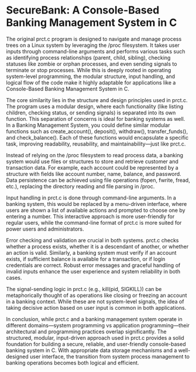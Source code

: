 # SecureBank: A Console-Based Banking Management System in C

The original prct.c program is designed to navigate and manage process trees on a Linux system by leveraging the /proc filesystem. It takes user inputs through command-line arguments and performs various tasks such as identifying process relationships (parent, child, sibling), checking statuses like zombie or orphan processes, and even sending signals to terminate or stop processes. While this is deeply rooted in operating system-level programming, the modular structure, input handling, and logical flow of the code make it highly adaptable for applications like a Console-Based Banking Management System in C.

The core similarity lies in the structure and design principles used in prct.c. The program uses a modular design, where each functionality (like listing children, checking status, or sending signals) is separated into its own function. This separation of concerns is ideal for banking systems as well. In a Banking Management System, you could define similar modular functions such as create_account(), deposit(), withdraw(), transfer_funds(), and check_balance(). Each of these functions would encapsulate a specific task, improving readability, reusability, and maintainability—just like prct.c.

Instead of relying on the /proc filesystem to read process data, a banking system would use files or structures to store and retrieve customer and transaction data. For example, each account could be represented by a structure with fields like account number, name, balance, and password. Data persistence can be achieved using file operations (fopen, fwrite, fread, etc.), replacing the directory reading and file parsing in /proc.

Input handling in prct.c is done through command-line arguments. In a banking system, this would be replaced by a menu-driven interface, where users are shown a list of available actions and prompted to choose one by entering a number. This interactive approach is more user-friendly for regular users, while the command-line format of prct.c is more suited for power users and administrators.

Error checking and validation are crucial in both systems. prct.c checks whether a process exists, whether it is a descendant of another, or whether an action is valid. Similarly, a banking system must verify if an account exists, if sufficient balance is available for a transaction, or if login credentials are correct. Robust error messages and graceful handling of invalid inputs enhance the user experience and system reliability in both cases.

The signal-sending logic in prct.c (e.g., kill(pid, SIGKILL)) can be metaphorically thought of as operations like closing or freezing an account in a banking context. While these are not system-level signals, the idea of taking decisive action based on user input is common in both applications.

In conclusion, while prct.c and a banking management system operate in different domains—system programming vs application programming—their architectural and programming practices overlap significantly. The structured, modular, input-driven approach used in prct.c provides a solid foundation for building a secure, reliable, and user-friendly console-based banking system in C. With appropriate data storage mechanisms and a well-designed user interface, the transition from system process management to banking operations becomes both logical and efficient.
